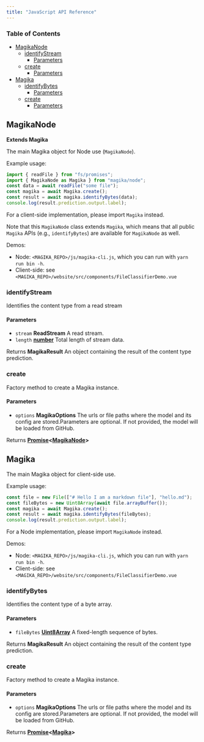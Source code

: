 ```yaml
---
title: "JavaScript API Reference"
---
```



<!-- Generated by documentation.js. Update this documentation by updating the source code. -->

### Table of Contents

*   [MagikaNode][1]
    *   [identifyStream][2]
        *   [Parameters][3]
    *   [create][4]
        *   [Parameters][5]
*   [Magika][6]
    *   [identifyBytes][7]
        *   [Parameters][8]
    *   [create][9]
        *   [Parameters][10]

## MagikaNode

**Extends Magika**

The main Magika object for Node use (`MagikaNode`).

Example usage:

```js
import { readFile } from "fs/promises";
import { MagikaNode as Magika } from "magika/node";
const data = await readFile("some file");
const magika = await Magika.create();
const result = await magika.identifyBytes(data);
console.log(result.prediction.output.label);
```

For a client-side implementation, please import `Magika` instead.

Note that this `MagikaNode` class extends `Magika`, which means that all
public `Magika` APIs (e.g., `identifyBytes`) are available for `MagikaNode`
as well.

Demos:

*   Node: `<MAGIKA_REPO>/js/magika-cli.js`, which you can run with `yarn run bin -h`.
*   Client-side: see `<MAGIKA_REPO>/website/src/components/FileClassifierDemo.vue`

### identifyStream

Identifies the content type from a read stream

#### Parameters

*   `stream` **ReadStream** A read stream.
*   `length` **[number][11]** Total length of stream data.

Returns **MagikaResult** An object containing the result of the content type
prediction.

### create

Factory method to create a Magika instance.

#### Parameters

*   `options` **MagikaOptions** The urls or file paths where the model and
    its config are stored.Parameters are optional. If not provided, the model will be loaded from GitHub.

Returns **[Promise][12]<[MagikaNode][1]>**&#x20;

## Magika

The main Magika object for client-side use.

Example usage:

```js
const file = new File(["# Hello I am a markdown file"], "hello.md");
const fileBytes = new Uint8Array(await file.arrayBuffer());
const magika = await Magika.create();
const result = await magika.identifyBytes(fileBytes);
console.log(result.prediction.output.label);
```

For a Node implementation, please import `MagikaNode` instead.

Demos:

*   Node: `<MAGIKA_REPO>/js/magika-cli.js`, which you can run with `yarn run bin -h`.
*   Client-side: see `<MAGIKA_REPO>/website/src/components/FileClassifierDemo.vue`

### identifyBytes

Identifies the content type of a byte array.

#### Parameters

*   `fileBytes` **[Uint8Array][13]** A fixed-length sequence of bytes.

Returns **MagikaResult** An object containing the result of the content type
prediction.

### create

Factory method to create a Magika instance.

#### Parameters

*   `options` **MagikaOptions** The urls or file paths where the model and
    its config are stored.Parameters are optional. If not provided, the model will be loaded from GitHub.

Returns **[Promise][12]<[Magika][6]>**&#x20;

[1]: #magikanode

[2]: #identifystream

[3]: #parameters

[4]: #create

[5]: #parameters-1

[6]: #magika

[7]: #identifybytes

[8]: #parameters-2

[9]: #create-1

[10]: #parameters-3

[11]: https://developer.mozilla.org/docs/Web/JavaScript/Reference/Global_Objects/Number

[12]: https://developer.mozilla.org/docs/Web/JavaScript/Reference/Global_Objects/Promise

[13]: https://developer.mozilla.org/docs/Web/JavaScript/Reference/Global_Objects/Uint8Array
